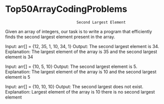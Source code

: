 # Top50ArrayCodingProblems
                                    Second Largest Element

Given an array of integers, our task is to write a program that efficiently finds the second largest element present in the array. 

Input: arr[] = {12, 35, 1, 10, 34, 1}
Output: The second largest element is 34.
Explanation: The largest element of the 
array is 35 and the second 
largest element is 34

Input: arr[] = {10, 5, 10}
Output: The second largest element is 5.
Explanation: The largest element of 
the array is 10 and the second 
largest element is 5

Input: arr[] = {10, 10, 10}
Output: The second largest does not exist.
Explanation: Largest element of the array 
is 10 there is no second largest element